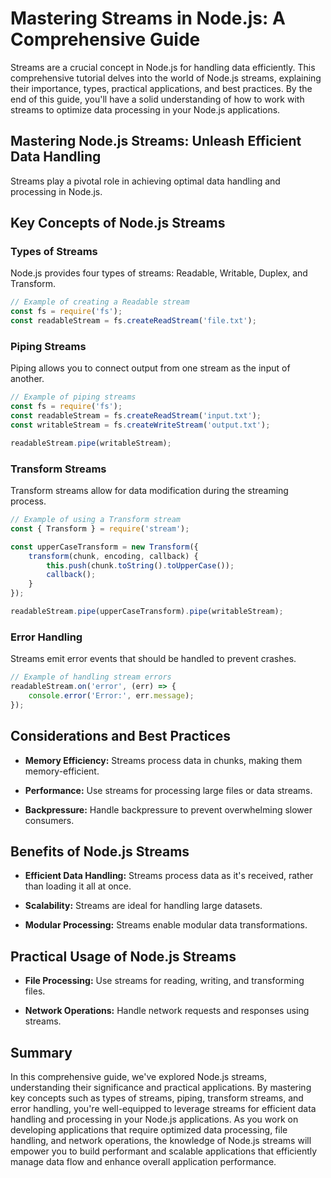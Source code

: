 # Mastering Streams in Node.js: A Comprehensive Guide

Streams are a crucial concept in Node.js for handling data efficiently. This comprehensive tutorial delves into the world of Node.js streams, explaining their importance, types, practical applications, and best practices. By the end of this guide, you'll have a solid understanding of how to work with streams to optimize data processing in your Node.js applications.

## Mastering Node.js Streams: Unleash Efficient Data Handling

Streams play a pivotal role in achieving optimal data handling and processing in Node.js.

## Key Concepts of Node.js Streams

### Types of Streams

Node.js provides four types of streams: Readable, Writable, Duplex, and Transform.

```javascript
// Example of creating a Readable stream
const fs = require('fs');
const readableStream = fs.createReadStream('file.txt');
```

### Piping Streams

Piping allows you to connect output from one stream as the input of another.

```javascript
// Example of piping streams
const fs = require('fs');
const readableStream = fs.createReadStream('input.txt');
const writableStream = fs.createWriteStream('output.txt');

readableStream.pipe(writableStream);
```

### Transform Streams

Transform streams allow for data modification during the streaming process.

```javascript
// Example of using a Transform stream
const { Transform } = require('stream');

const upperCaseTransform = new Transform({
    transform(chunk, encoding, callback) {
        this.push(chunk.toString().toUpperCase());
        callback();
    }
});

readableStream.pipe(upperCaseTransform).pipe(writableStream);
```

### Error Handling

Streams emit error events that should be handled to prevent crashes.

```javascript
// Example of handling stream errors
readableStream.on('error', (err) => {
    console.error('Error:', err.message);
});
```

## Considerations and Best Practices

- **Memory Efficiency:** Streams process data in chunks, making them memory-efficient.

- **Performance:** Use streams for processing large files or data streams.

- **Backpressure:** Handle backpressure to prevent overwhelming slower consumers.

## Benefits of Node.js Streams

- **Efficient Data Handling:** Streams process data as it's received, rather than loading it all at once.

- **Scalability:** Streams are ideal for handling large datasets.

- **Modular Processing:** Streams enable modular data transformations.

## Practical Usage of Node.js Streams

- **File Processing:** Use streams for reading, writing, and transforming files.

- **Network Operations:** Handle network requests and responses using streams.

## Summary

In this comprehensive guide, we've explored Node.js streams, understanding their significance and practical applications. By mastering key concepts such as types of streams, piping, transform streams, and error handling, you're well-equipped to leverage streams for efficient data handling and processing in your Node.js applications. As you work on developing applications that require optimized data processing, file handling, and network operations, the knowledge of Node.js streams will empower you to build performant and scalable applications that efficiently manage data flow and enhance overall application performance.